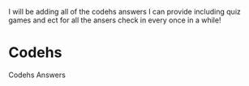 I will be adding all of the codehs answers I can provide including quiz games and ect for all the ansers
check in every once in a while!













# Codehs
Codehs Answers
